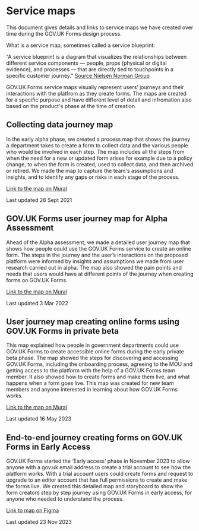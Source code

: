 # Service maps

This document gives details and links to service maps we have created over time during the GOV.UK Forms design process.  

What is a service map, sometimes called a service blueprint:

“A service blueprint is a diagram that visualizes the relationships between different service components — people, props (physical or digital evidence), and processes — that are directly tied to touchpoints in a specific customer journey." [Source Nielsen Norman Group](https://www.nngroup.com/articles/service-blueprints-definition/)

GOV.UK Forms service maps visually represent users’ journeys and their interactions with the platfrom as they create forms. The maps are created for a specific purpose and have different level of detail and infromation also based on the product's phase at the time of creation. 

## Collecting data journey map
In the early alpha phase, we created a process map that shows the journey a department takes to create a form to collect data and the various people who would be involved in each step.
The map includes all the steps from when the need for a new or updated form arises for example due to a policy change, to when the form is created, used to collect data, and then archived or retired. We made the map to capture the team's assumptions and insights, and to identify any gaps or risks in each stage of the process. 

[Link to the map on Mural](https://app.mural.co/t/gaap0347/m/collectinginformationfromuse2372/1631272102830/a597cf47314f88a7741dff7a7ffa2a3f1f24bae1?sender=u95c067cf6f303eaa90553018)

Last updated 28 Sept 2021

## GOV.UK Forms user journey map for Alpha Assessment 
Ahead of the Alpha assessment, we made a detailed user journey map that shows how people could use the GOV.UK Forms service to create an online form. The steps in the journey and the user’s interactions on the proposed platform were informed by insights and assumptions we made from user research carried out in alpha. The map also showed the pain points and needs that users would have at different points of the journey when creating forms on GOV.UK Forms.

[Link to the map on Mural](https://app.mural.co/t/gaap0347/m/gaap0347/1644252803878/21556560429fc26f280ea11a02790ff83cf21058?sender=u95c067cf6f303eaa90553018)

Last updated 3 Mar 2022

## User journey map creating online forms using GOV.UK Forms in private beta
This map explained how people in government departments could use GOV.UK Forms to create accessible online forms during the early private beta phase. The map showed the steps for discovering and accessing GOV.UK Forms, including the onboarding process, agreeing to the MOU and getting access to the platform with the help of a GOV.UK Forms team member. It also showed how to create forms and make them live, and what happens when a form goes live. This map was created for new team members and anyone interested in learning about how GOV.UK Forms works. 

[Link to the map on Mural](https://app.mural.co/t/gaap0347/m/gaap0347/1683030562838/fa7e82fcc78192f828cc396bd78fe3b5e71bdbfb?sender=u95c067cf6f303eaa90553018)

Last updated 16 May 2023

## End-to-end journey creating forms on GOV.UK Forms in Early Access
GOV.UK Forms started the ‘Early access’ phase in November 2023 to allow anyone with a gov.uk email address to create a trial account to see how the platform works. With a trial account users could create forms and request to upgrade to an editor account that has full permissions to create and make the forms live. We created this detailed map and storyboard to show the form creators step by step journey using GOV.UK Forms in early access, for anyone who needed to understand the process.

[Link to map on Figma](https://www.figma.com/file/pCN39S9tIDlgicZ05Nj47J/Early-Access?type=design&node-id=1308-2585&mode=design)

Last updated 23 Nov 2023


